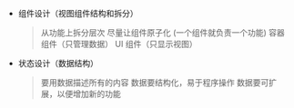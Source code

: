 - 组件设计（视图组件结构和拆分）

  > 从功能上拆分层次
  > 尽量让组件原子化 (一个组件就负责一个功能)
  > 容器组件（只管理数据） UI 组件（只显示视图）

- 状态设计（数据结构）
  > 要用数据描述所有的内容
  > 数据要结构化，易于程序操作
  > 数据要可扩展，以便增加新的功能
